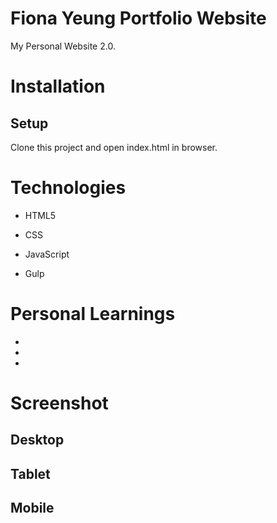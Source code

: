 # Fiona Yeung Portfolio Website

My Personal Website 2.0.

# Installation

## Setup

Clone this project and open index.html in browser.

# Technologies

* HTML5

* CSS

* JavaScript

* Gulp

# Personal Learnings

* 

* 

* 



# Screenshot

## Desktop


## Tablet


## Mobile


